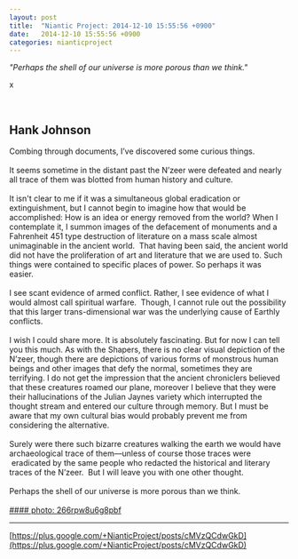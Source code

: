 ```yaml
---
layout: post
title:  "Niantic Project: 2014-12-10 15:55:56 +0900"
date:   2014-12-10 15:55:56 +0900
categories: nianticproject
---
```

*"Perhaps the shell of our universe is more porous than we think."*

x<div class="shared"><br /><h2>Hank Johnson</h2>Combing through documents, I’ve discovered some curious things.<br /><br />It seems sometime in the distant past the N’zeer were defeated and nearly all trace of them was blotted from human history and culture.<br /><br />It isn't clear to me if it was a simultaneous global eradication or extinguishment, but I cannot begin to imagine how that would be accomplished: How is an idea or energy removed from the world? When I contemplate it, I summon images of the defacement of monuments and a Fahrenheit 451 type destruction of literature on a mass scale almost unimaginable in the ancient world.  That having been said, the ancient world did not have the proliferation of art and literature that we are used to. Such things were contained to specific places of power. So perhaps it was easier. <br /> <br />I see scant evidence of armed conflict. Rather, I see evidence of what I would almost call spiritual warfare.  Though, I cannot rule out the possibility that this larger trans-dimensional war was the underlying cause of Earthly conflicts.<br /><br />I wish I could share more. It is absolutely fascinating. But for now I can tell you this much. As with the Shapers, there is no clear visual depiction of the N’zeer, though there are depictions of various forms of monstrous human beings and other images that defy the normal, sometimes they are terrifying. I do not get the impression that the ancient chroniclers believed that these creatures roamed our plane, moreover I believe that they were their hallucinations of the Julian Jaynes variety which interrupted the thought stream and entered our culture through memory. But I must be aware that my own cultural bias would probably prevent me from considering the alternative.<br /><br />Surely were there such bizarre creatures walking the earth we would have archaeological trace of them––unless of course those traces were  eradicated by the same people who redacted the historical and literary traces of the N’zeer.  But I will leave you with one other thought.<br /><br />Perhaps the shell of our universe is more porous than we think.<br /><br /></div>
[#### photo: 266rpw8u6g8pbf](https://lh6.googleusercontent.com/-iNg2_Npq060/VIftpZ7oreI/AAAAAAAAB-A/SBTYIiNeDBg/extinguish.jpg "")
- - -
[https://plus.google.com/+NianticProject/posts/cMVzQCdwGkD](https://plus.google.com/+NianticProject/posts/cMVzQCdwGkD)
